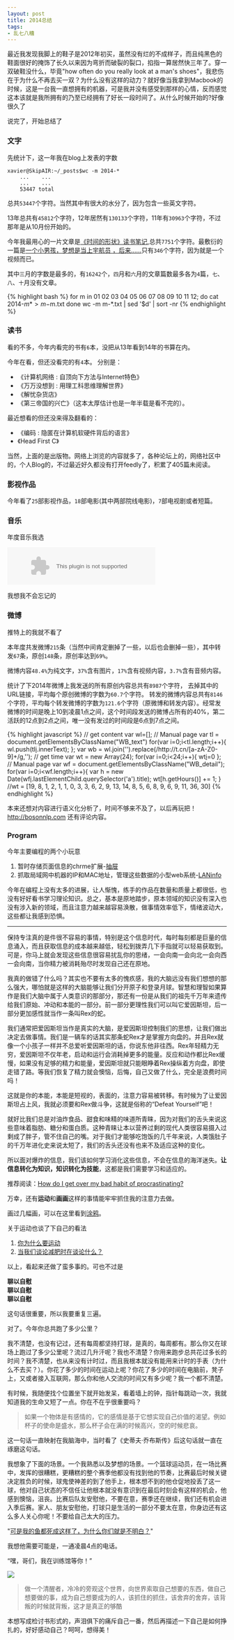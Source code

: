 ```yaml
---
layout: post
title: 2014总结
tags:
- 乱七八糟
---
```

<style type="text/css">@import url(/media/css/pygments.css);</style>

最近我发现我脚上的鞋子是2012年初买，虽然没有烂的不成样子，而且纯黑色的鞋面很好的掩饰了长久以来因为弯折而破裂的裂口，掐指一算居然快三年了。穿一双破鞋没什么，毕竟"how often do you really look at a man's shoes"，我悲伤在于为什么不再去买一双？为什么没有这样的动力？就好像当我拿到Macbook的时候，这是一台我一直想拥有的机器，可是我并没有感受到那样的心情，反而感觉这本该就是我所拥有的乃至已经拥有了好长一段时间了。从什么时候开始的?好像很久了


说完了，开始总结了

### 文字


先统计下，这一年我在blog上发表的字数

    xavier@SkipAIR:~/_posts$wc -m 2014-*
        ...    ...
        ...    ...
        53447 total
        
总共`53447`个字符。当然其中有很大的水分了，因为包含一些英文字符。

13年总共有`45812`个字符，12年居然有`130133`个字符，11年有`30963`个字符，不过那年是从10月份开始的。

今年我最用心的一片文章是[《时间的形状》读书笔记](t),总共`7751`个字符。最敷衍的一篇是[一个小男孩，梦想是当上宇航员 ，后来……](v)只有`346`个字符，因为就是一个视频而已。

其中`三`月的字数是最多的，有`16242`个，`四`月和`六`月的文章篇数最多各为`4`篇，`七`、`八`、`十`月没有文章。

{% highlight bash %}
for m in 01 02 03 04 05 06 07 08 09 10 11 12; do
    cat 2014-$m* > m-$m.txt
done
wc -m m-*.txt | sed '$d' | sort -nr
{% endhighlight %}

### 读书

看的不多，今年内看完的书有`6`本，没把从13年看到14年的书算在内。

今年在看，但还没看完的有`4`本。
分别是：

* 《计算机网络 : 自顶向下方法与Internet特色》
* 《万万没想到 : 用理工科思维理解世界》
* 《解忧杂货店》
* 《第三帝国的兴亡》（这本太厚估计也是一年半载是看不完的）。

最近想看的但还没来得及翻看的：

* 《编码 : 隐匿在计算机软硬件背后的语言》
* 《Head First C》

当然，上面的是出版物。网络上浏览的内容就多了，各种论坛上的，网络社区中的，个人Blog的，不过最近好久都没有打开feedly了，积累了405篇未阅读。

### 影视作品

今年看了`25`部影视作品，`18`部电影(其中两部院线电影)，`7`部电视剧或者短篇。

### 音乐

年度音乐我选

<embed src="http://music.163.com/style/swf/widget.swf?sid=28815250&type=2&auto=0&width=320&height=66" width="340" height="86"  allowNetworking="all">

我想我不会忘记的

### 微博

推特上的我就不看了

本年度共发微博`215`条（当然中间肯定删掉了一些，以后也会删掉一些），其中转发`67`条，原创`148`条，原创率达到`69%`。

微博内容`48.4%`为纯文字，`37%`含有图片，`17%`含有视频内容，`3.7%`含有音频内容。

统计了下2014年微博上我发送的所有原创内容总共有`8987`个字符，
去掉其中的URL链接，平均每个原创微博的字数为`60.7`个字符。
转发的微博内容总共有`8146`个字符，平均每个转发微博的字数为`121.6`个字符（原微博和转发内容）。经常发微博的时间是晚上10到凌晨1点之间，这个时间段发送的微博占所有的40%，第二活跃的12点到2点之间，唯一没有发过的时间段是6点到7点之间。

{% highlight javascript %}
// get content
var wl=[];
// Manual page
var tl = document.getElementsByClassName("WB_text")
for(var i=0;i<tl.length;i++){
  wl.push(tl[i].innerText);
};
var wb = wl.join('').replace(/http:\/\/t\.cn\/[a-zA-Z0-9]+/g,'');
// get time
var wt = new Array(24);
for(var i=0;i<24;i++){
  wt[i]=0
};
// Manual page
var wf = document.getElementsByClassName("WB_detail");
for(var i=0;i<wf.length;i++){
  var h = new Date(wf[i].lastElementChild.querySelector('a').title);
  wt[h.getHours()] += 1;
}
//wt = [19, 8, 1, 2, 1, 1, 0, 3, 3, 6, 2, 9, 13, 14, 8, 5, 6, 8, 9, 6, 9, 11, 36, 30]
{% endhighlight %}

本来还想对内容进行语义化分析了，时间不够来不及了，以后再玩把！
http://bosonnlp.com
还有评论内容。


### Program

今年主要编程的两个小玩意

1. 暂时存储页面信息的chrme扩展-[抽屉](d)
2. 抓取局域网中机器的IP和MAC地址，管理这些数据的小型web系统-[LANinfo
](g)

今年在编程上没有太多的进展，让人惭愧，练手的作品在数量和质量上都很低，也没有好好看书学习理论知识。总之，基本是原地踏步，原本领域的知识没有深入也没有涉入新的领域，而且注意力越来越容易涣散，做事情效率低下，情绪波动大，这些都让我感到恐惧。

--------

保持专注真的是件很不容易的事情，特别是这个信息时代，每时每刻都是巨量的信息涌入，而且获取信息的成本越来越低，轻松到拨弄几下手指就可以轻易获取到。可是，你马上就会发现这些信息很容易扰乱你的思绪，一会向南一会向北一会向西一会向南，当你精力被消耗殆尽时发现自己还在原地。

我真的做错了什么吗？其实也不要有太多的愧疚感，我的大脑远没有我们想想的那么强大，哪怕就是这样的大脑能够让我们分开原子和登录月球。智慧和理智如果算作是我们大脑中属于人类意识的那部分，那还有一份是从我们的祖先千万年来遗传给我们原始、冲动和本能的一部分。前一部分更理性我们可以叫它爱因斯坦，后一部分更加感性就当作一条叫Rex的蛇。

我们通常把爱因斯坦当作是真实的大脑，是爱因斯坦控制我们的思想，让我们做出决定去做事情。我们是一辆车的话其实那条蛇Rex才是掌握方向盘的。并且Rex就像一个小孩子一样并不总爱听爱因斯坦的话，你说东他非往西。Rex年轻精力无穷，爱因斯坦不仅年老，启动和运行会消耗掉更多的能量。反应和动作都比Rex缓慢，如果没有足够的精力和能量，爱因斯坦就只能眼睁着Rex操纵着方向盘，即使走错了路。等我们恢复了精力就会懊恼，后悔，自己又做了什么，完全是浪费时间吗！

这就是你的本能，本能是短视的，表面的，注意力容易被转移。有时候为了让爱因斯坦占上风，我就必须要和Rex做斗争，这就是俗称的“Defeat Yourself”吧！

就好比我们总是对油炸食品、甜食和味精的味道所青睐，因为对我们的舌头来说这些意味着脂肪、糖分和蛋白质。这种青睐让本以营养过剩的现代人类很容易摄入过剩成了胖子，管不住自己的嘴。对于我们才能够吃饱饭的几千年来说，人类饿肚子的千万年进化史来说太短了，我们的舌头还没有也来不及适应这种的变化。

所以面对爆炸的信息，我们该如何学习消化这些信息，不会在信息的海洋迷失。**让信息转化为知识，知识转化为技能**，这都是我们需要学习和适应的。

推荐阅读：[How do I get over my bad habit of procrastinating?](q)


万幸，还有**运动**和**画画**这样的事情能牢牢抓住我的注意力去做。

画过几幅画，可以在这里看到[涂鸦](i)。

关于运动也谈了下自己的看法

1. [你为什么要运动](s)
2. [当我们谈论减肥时在谈论什么？](l)

以上，看起来还做了蛮多事的。可也不过是

**聊以自慰**  
**聊以自慰**  
**聊以自慰**  

这句话很重要，所以我要重复三遍。

对了。今年你总共跑了多少公里？

我不清楚，也没有记过，还有每周都坚持打球，是真的，每周都有。那么你又在球场上跑过了多少公里呢？流过几升汗呢？我也不清楚？你用来跑步总共花过多长的时间？我不清楚，也从来没有计时过，而且我根本就没有能用来计时的手表（为什么不去买？）。你花了多少的时间在运动上呢？你花了多少的时间在电脑前，凳子上，又或者接入互联网，那么你和他人交流的时间又有多少呢？我一个都不清楚。

有时候，我随便找个位置坐下就开始发呆，看着墙上的钟，指针每跳动一次，我就知道我的生命又短了一点。你在不在乎很重要吗？

>如果一个物体是有感情的，它的感情是基于它想实现自己价值的渴望。例如杯子的使命是盛水，那么杯子会在满的时候高兴，空的时候悲哀。

这一句话一直映射在我脑海中，当时看了《史蒂夫·乔布斯传》后这句话就一直在琢磨这句话。

我想象了下面的场景。一个我熟悉以及梦想的场景。一个篮球运动员，在一场比赛中，发挥的很糟糕，更糟糕的整个赛季他都没有找到他的节奏，比赛最后时候关键决定胜负的时候，球鬼使神差的到了他手上，根本想不到的他仓促地投丢了这一球，他对自己状态的不信任让他根本就没有意识到在最后时刻会有这样的机会，他感到懊恼，沮丧。比赛后队友安慰他，不要在意，赛季还在继续，我们还有机会进入季后赛。家人、朋友安慰他，打球只是生活的一部分不要太在意，你身边还有这么多人关心你呢！不要给自己太大的压力。

"[可是我的鱼都死成这样了，为什么你们就是不明白？](f)"

我想他需要可能是，一通凌晨4点的电话。

“嘿，哥们，我在训练馆等你！”

[t]:http://blog.xavierskip.com/2014-03-22-shape-of-time/
[v]:http://blog.xavierskip.com/2014-06-23-game-save-the-world/
[i]:http://www.douban.com/doulist/32094689/
[d]:http://blog.xavierskip.com/2014-02-17-chrome-extensions-drawer/
[g]:https://github.com/xavierskip/LANinfo
[s]:http://blog.xavierskip.com/2014-05-25-sports-why/
[l]:http://blog.xavierskip.com/2014-11-19-defeat-yourself/
[q]:https://www.quora.com/How-do-I-get-over-my-bad-habit-of-procrastinating/answer/Oliver-Emberton
[f]:http://hyperboleandahalf.blogspot.com/2013/05/depression-part-two.html

![](http://ww2.sinaimg.cn/large/6a0c2c15jw1en2834fsaoj20sg0g0acg.jpg)

>做一个清醒者，冷冷的旁观这个世界，向世界索取自己想要的东西，做自己想要做的事，成为自己想要成为的人，该抓住的抓住，该舍弃的舍弃，该背叛的时候就背叛，这才是真正的够酷

本想写成检讨书形式的，声泪俱下的痛斥自己一番，然后再描述一下自己是如何挣扎的，好好感动自己？呵呵，想得美！